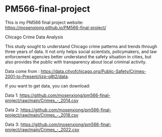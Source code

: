 # PM566-final-project
This is my PM566 final project website: https://mosenxiong.github.io/PM566-final-project/

Chicago Crime Data Analysis

This study sought to understand Chicago crime patterns and trends through three years of data. It not only helps social scientists, policymakers, and law enforcement agencies better understand the safety situation in cities, but also provides the public with transparency about local criminal activity.

Data come from : https://data.cityofchicago.org/Public-Safety/Crimes-2001-to-Present/ijzp-q8t2/data. 

If you want to get data, you can download:

Data 1: https://github.com/mosenxiong/pm566-final-project/raw/main/Crimes_-_2014.csv

Data 2: https://github.com/mosenxiong/pm566-final-project/raw/main/Crimes_-_2018.csv

Data 3: https://github.com/mosenxiong/pm566-final-project/raw/main/Crimes_-_2022.csv
